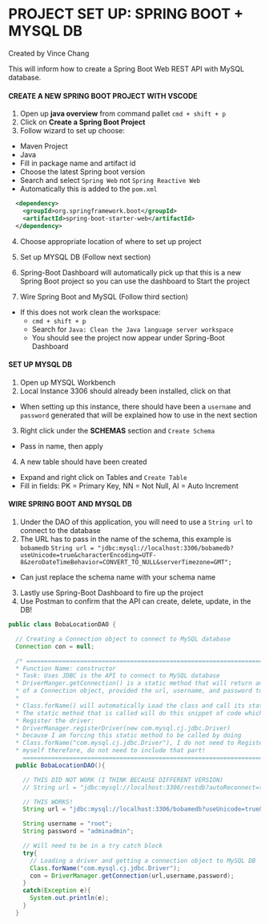 # PROJECT SET UP: SPRING BOOT + MYSQL DB

Created by Vince Chang </br>

This will inform how to create a Spring Boot Web REST API with MySQL database.

#### CREATE A NEW SPRING BOOT PROJECT WITH VSCODE

1. Open up **java overview** from command pallet `cmd + shift + p`
2. Click on **Create a Spring Boot Project**
3. Follow wizard to set up choose:

- Maven Project
- Java
- Fill in package name and artifact id
- Choose the latest Spring boot version
- Search and select `Spring Web` not `Spring Reactive Web`
- Automatically this is added to the `pom.xml`

```xml
  <dependency>
    <groupId>org.springframework.boot</groupId>
    <artifactId>spring-boot-starter-web</artifactId>
  </dependency>
```

4. Choose appropriate location of where to set up project

5. Set up MYSQL DB (Follow next section)
6. Spring-Boot Dashboard will automatically pick up that this is a new Spring
   Boot project so you can use the dashboard to Start the project
7. Wire Spring Boot and MySQL (Follow third section)

- If this does not work clean the workspace:
  - `cmd + shift + p`
  - Search for `Java: Clean the Java language server workspace`
  - You should see the project now appear under Spring-Boot Dashboard

#### SET UP MYSQL DB

1. Open up MYSQL Workbench
2. Local Instance 3306 should already been installed, click on that

- When setting up this instance, there should have been a `username` and
  `password` generated that will be explained how to use in the next section

3. Right click under the **SCHEMAS** section and `Create Schema`

- Pass in name, then apply

4. A new table should have been created

- Expand and right click on Tables and `Create Table`
- Fill in fields: PK = Primary Key, NN = Not Null, AI = Auto Increment

#### WIRE SPRING BOOT AND MYSQL DB

1. Under the DAO of this application, you will need to use a `String url` to
   connect to the database
2. The URL has to pass in the name of the schema, this example is `bobamedb`
   `String url = "jdbc:mysql://localhost:3306/bobamedb?useUnicode=true&characterEncoding=UTF-8&zeroDateTimeBehavior=CONVERT_TO_NULL&serverTimezone=GMT";`

- Can just replace the schema name with your schema name

3. Lastly use Spring-Boot Dashboard to fire up the project
4. Use Postman to confirm that the API can create, delete, update, in the DB!

```java
public class BobaLocationDAO {

  // Creating a Connection object to connect to MySQL database
  Connection con = null;

  /* =========================================================================
  * Function Name: constructor
  * Task: Uses JDBC is the API to connect to MySQL database
  * DriverManger.getConnection() is a static method that will return an instance
  * of a Connection object, provided the url, username, and password to the DB
  *
  * Class.forName() will automatically Load the class and call its static method
  * The static method that is called will do this snippet of code which is to
  * Register the driver:
  * DriverManager.registerDriver(new com.mysql.cj.jdbc.Driver)
  * because I am forcing this static method to be called by doing
  * Class.forName("com.mysql.cj.jdbc.Driver"), I do not need to Register it
  * myself therefore, do not need to include that part!
    ========================================================================= */
  public BobaLocationDAO(){

    // THIS DID NOT WORK (I THINK BECAUSE DIFFERENT VERSION)
    // String url = "jdbc:mysql://localhost:3306/restdb?autoReconnect=true&useSSL=false";

    // THIS WORKS!
    String url = "jdbc:mysql://localhost:3306/bobamedb?useUnicode=true&characterEncoding=UTF-8&zeroDateTimeBehavior=CONVERT_TO_NULL&serverTimezone=GMT";

    String username = "root";
    String password = "adminadmin";

    // Will need to be in a try catch block
    try{
      // Loading a driver and getting a connection object to MySQL DB
      Class.forName("com.mysql.cj.jdbc.Driver");
      con = DriverManager.getConnection(url,username,password);
    }
    catch(Exception e){
      System.out.println(e);
    }
  }
```
